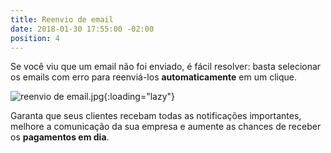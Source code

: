 ```yaml
---
title: Reenvio de email
date: 2018-01-30 17:55:00 -02:00
position: 4
---
```


Se você viu que um email não foi enviado, é fácil resolver: basta selecionar os emails com erro para reenviá-los **automaticamente** em um clique.

![reenvio de email.jpg](/uploads/reenvio%20de%20email.jpg){:loading="lazy"}

Garanta que seus clientes recebam todas as notificações importantes, melhore a comunicação da sua empresa e aumente as chances de receber os **pagamentos em dia**.